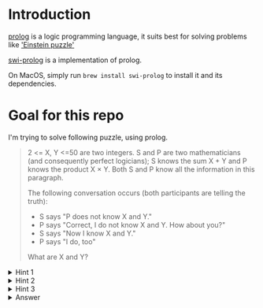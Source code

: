# Introduction

[prolog](https://en.wikipedia.org/wiki/Prolog) is a logic programming language, it suits best for solving problems like ['Einstein puzzle'](https://udel.edu/~os/riddle.html)

[swi-prolog](https://www.swi-prolog.org/) is a implementation of prolog.

On MacOS, simply run `brew install swi-prolog` to install it and its dependencies.

# Goal for this repo

I'm trying to solve following puzzle, using prolog.

> 2 <= X, Y <=50 are two integers. S and P are two mathematicians (and consequently perfect logicians); S knows the sum X + Y and P knows the product X × Y. Both S and P know all the information in this paragraph.
>
>The following conversation occurs (both participants are telling the truth):
> - S says "P does not know X and Y."
> - P says "Correct, I do not know X and Y. How about you?"
> - S says "Now I know X and Y."
> - P says "I do, too"
> 
> What are X and Y? 

<details>
  <summary>Hint 1</summary>

  The sum and product uniquely determines X and Y.
</details>


<details>
  <summary>Hint 2</summary>

  In the first statement, S can't be sure that P doesn't know if:
  - The sum can be represented as sum of two primes
  - The sum is greater than 29

  So the possible sums are 11, 17, 23, 27, 29 
</details>

<details>
  <summary>Hint 3</summary>

  In the second statement, P can figure out X and Y if:
  - The product can be *uniquely* represented as A*B where A+B is 11, 17, 23, 27 or 29.

  This rules out few from 11, 17, 23, 27, 29
</details>

<details>
  <summary>Answer</summary>
  5,6
</details>
